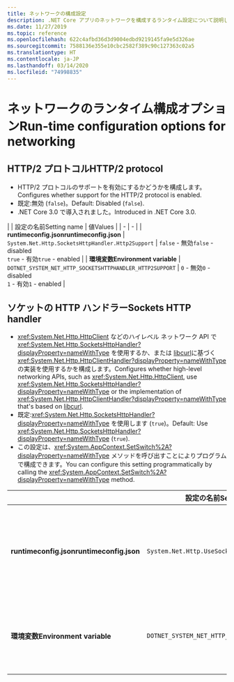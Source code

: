 ```yaml
---
title: ネットワークの構成設定
description: .NET Core アプリのネットワークを構成するランタイム設定について説明します。
ms.date: 11/27/2019
ms.topic: reference
ms.openlocfilehash: 622c4afbd36d3d9004edbd9219145fa9e5d326ae
ms.sourcegitcommit: 7588136e355e10cbc2582f389c90c127363c02a5
ms.translationtype: HT
ms.contentlocale: ja-JP
ms.lasthandoff: 03/14/2020
ms.locfileid: "74998835"
---
```

# <a name="run-time-configuration-options-for-networking"></a><span data-ttu-id="61af0-103">ネットワークのランタイム構成オプション</span><span class="sxs-lookup"><span data-stu-id="61af0-103">Run-time configuration options for networking</span></span>

## <a name="http2-protocol"></a><span data-ttu-id="61af0-104">HTTP/2 プロトコル</span><span class="sxs-lookup"><span data-stu-id="61af0-104">HTTP/2 protocol</span></span>

- <span data-ttu-id="61af0-105">HTTP/2 プロトコルのサポートを有効にするかどうかを構成します。</span><span class="sxs-lookup"><span data-stu-id="61af0-105">Configures whether support for the HTTP/2 protocol is enabled.</span></span>
- <span data-ttu-id="61af0-106">既定:無効 (`false`)。</span><span class="sxs-lookup"><span data-stu-id="61af0-106">Default: Disabled (`false`).</span></span>
- <span data-ttu-id="61af0-107">.NET Core 3.0 で導入されました。</span><span class="sxs-lookup"><span data-stu-id="61af0-107">Introduced in .NET Core 3.0.</span></span>

| | <span data-ttu-id="61af0-108">設定の名前</span><span class="sxs-lookup"><span data-stu-id="61af0-108">Setting name</span></span> | <span data-ttu-id="61af0-109">値</span><span class="sxs-lookup"><span data-stu-id="61af0-109">Values</span></span> |
| - | - |
| <span data-ttu-id="61af0-110">**runtimeconfig.json**</span><span class="sxs-lookup"><span data-stu-id="61af0-110">**runtimeconfig.json**</span></span> | `System.Net.Http.SocketsHttpHandler.Http2Support` | <span data-ttu-id="61af0-111">`false` - 無効</span><span class="sxs-lookup"><span data-stu-id="61af0-111">`false` - disabled</span></span><br/><span data-ttu-id="61af0-112">`true` - 有効</span><span class="sxs-lookup"><span data-stu-id="61af0-112">`true` - enabled</span></span> |
| <span data-ttu-id="61af0-113">**環境変数**</span><span class="sxs-lookup"><span data-stu-id="61af0-113">**Environment variable**</span></span> | `DOTNET_SYSTEM_NET_HTTP_SOCKETSHTTPHANDLER_HTTP2SUPPORT` | <span data-ttu-id="61af0-114">`0` - 無効</span><span class="sxs-lookup"><span data-stu-id="61af0-114">`0` - disabled</span></span><br/><span data-ttu-id="61af0-115">`1` - 有効</span><span class="sxs-lookup"><span data-stu-id="61af0-115">`1` - enabled</span></span> |

## <a name="sockets-http-handler"></a><span data-ttu-id="61af0-116">ソケットの HTTP ハンドラー</span><span class="sxs-lookup"><span data-stu-id="61af0-116">Sockets HTTP handler</span></span>

- <span data-ttu-id="61af0-117"><xref:System.Net.Http.HttpClient> などのハイレベル ネットワーク API で <xref:System.Net.Http.SocketsHttpHandler?displayProperty=nameWithType> を使用するか、または [libcurl](https://curl.haxx.se/libcurl/)に基づく <xref:System.Net.Http.HttpClientHandler?displayProperty=nameWithType> の実装を使用するかを構成します。</span><span class="sxs-lookup"><span data-stu-id="61af0-117">Configures whether high-level networking APIs, such as <xref:System.Net.Http.HttpClient>, use <xref:System.Net.Http.SocketsHttpHandler?displayProperty=nameWithType> or the implementation of <xref:System.Net.Http.HttpClientHandler?displayProperty=nameWithType> that's based on [libcurl](https://curl.haxx.se/libcurl/).</span></span>
- <span data-ttu-id="61af0-118">既定:<xref:System.Net.Http.SocketsHttpHandler?displayProperty=nameWithType> を使用します (`true`)。</span><span class="sxs-lookup"><span data-stu-id="61af0-118">Default: Use <xref:System.Net.Http.SocketsHttpHandler?displayProperty=nameWithType> (`true`).</span></span>
- <span data-ttu-id="61af0-119">この設定は、<xref:System.AppContext.SetSwitch%2A?displayProperty=nameWithType> メソッドを呼び出すことによりプログラムで構成できます。</span><span class="sxs-lookup"><span data-stu-id="61af0-119">You can configure this setting programmatically by calling the <xref:System.AppContext.SetSwitch%2A?displayProperty=nameWithType> method.</span></span>

| | <span data-ttu-id="61af0-120">設定の名前</span><span class="sxs-lookup"><span data-stu-id="61af0-120">Setting name</span></span> | <span data-ttu-id="61af0-121">値</span><span class="sxs-lookup"><span data-stu-id="61af0-121">Values</span></span> |
| - | - | - |
| <span data-ttu-id="61af0-122">**runtimeconfig.json**</span><span class="sxs-lookup"><span data-stu-id="61af0-122">**runtimeconfig.json**</span></span> | `System.Net.Http.UseSocketsHttpHandler` | <span data-ttu-id="61af0-123">`true` - <xref:System.Net.Http.SocketsHttpHandler> の使用を有効にする</span><span class="sxs-lookup"><span data-stu-id="61af0-123">`true` - enables the use of <xref:System.Net.Http.SocketsHttpHandler></span></span><br/><span data-ttu-id="61af0-124">`false` - <xref:System.Net.Http.HttpClientHandler> の使用を有効にする</span><span class="sxs-lookup"><span data-stu-id="61af0-124">`false` - enables the use of <xref:System.Net.Http.HttpClientHandler></span></span> |
| <span data-ttu-id="61af0-125">**環境変数**</span><span class="sxs-lookup"><span data-stu-id="61af0-125">**Environment variable**</span></span> | `DOTNET_SYSTEM_NET_HTTP_USESOCKETSHTTPHANDLER` | <span data-ttu-id="61af0-126">`1` - <xref:System.Net.Http.SocketsHttpHandler> の使用を有効にする</span><span class="sxs-lookup"><span data-stu-id="61af0-126">`1` - enables the use of <xref:System.Net.Http.SocketsHttpHandler></span></span><br/><span data-ttu-id="61af0-127">`0` - <xref:System.Net.Http.HttpClientHandler> の使用を有効にする</span><span class="sxs-lookup"><span data-stu-id="61af0-127">`0` - enables the use of <xref:System.Net.Http.HttpClientHandler></span></span> |
